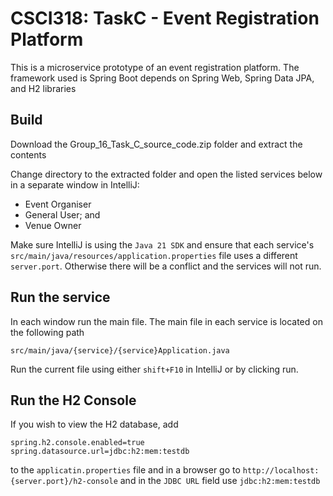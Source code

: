 # CSCI318: TaskC - Event Registration Platform
This is a microservice prototype of an event registration platform.
The framework used is Spring Boot depends on Spring Web, Spring Data JPA, and H2 libraries

## Build
Download the Group_16_Task_C_source_code.zip folder and extract the contents

Change directory to the extracted folder and open the listed services below in a separate window in IntelliJ:
- Event Organiser
- General User; and
- Venue Owner

Make sure IntelliJ is using the `Java 21 SDK` and ensure that each service's
`src/main/java/resources/application.properties` file uses a different `server.port`. Otherwise there will be a
conflict and the services will not run.


## Run the service
In each window run the main file. The main file in each service is located on the following path

`src/main/java/{service}/{service}Application.java`

Run the current file using either `shift+F10` in IntelliJ or by clicking run.

## Run the H2 Console
If you wish to view the H2 database, add

`spring.h2.console.enabled=true`
`spring.datasource.url=jdbc:h2:mem:testdb`

to the `applicatin.properties` file and in a browser go to `http://localhost:{server.port}/h2-console` and in the
`JDBC URL` field use `jdbc:h2:mem:testdb`
